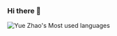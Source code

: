 ### Hi there 👋

![Yue Zhao's Most used languages](https://github-readme-stats.vercel.app/api/top-langs?username=Heathcliff-Zhao&show_icons=true&count_private=true&theme=gotham)
